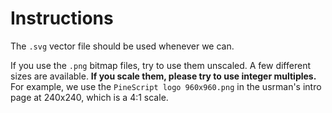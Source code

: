 # Instructions

The `.svg` vector file should be used whenever we can.

If you use the `.png` bitmap files, try to use them unscaled. 
A few different sizes are available. **If you scale them, please try to use integer multiples.** 
For example, we use the `PineScript logo 960x960.png` in the usrman's intro page at 240x240, which is a 4:1 scale.

